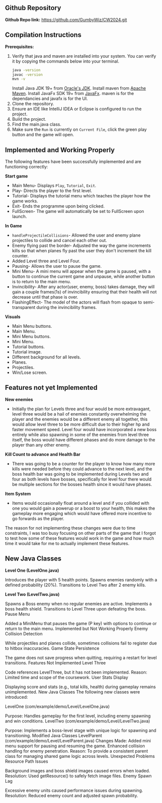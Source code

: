 ## Github Repository

**Github Repo link:** https://github.com/GumbyWiz/CW2024.git

## Compilation Instructions

**Prerequisites:**

1. Verify that java and maven are installed into your system.
   You can verify it by copying the commands below into your terminal.
   ```bash
   java -version
   javac -version
   mvn -v
   ```
   Install Java JDK 19+ from [Oracle's JDK](https://www.oracle.com/java/technologies/javase/jdk17-archive-downloads.html).
   Install maven from [Apache Maven](https://maven.apache.org/download.cgi).
   Install JavaFx SDK 19+ from [JavaFx](https://openjfx.io/).
   maven is for the dependancies and javafx is for the UI.
2. Clone the repository.
3. Ensure an IDE like IntelliJ IDEA or Eclipse is configured to run the project.
4. Build the project.
5. Find the main.java class.
6. Make sure the `Run` is currently on `Current File`, click the green play button and the game will open.

## Implemented and Working Properly
The following features have been successfully implemented and are functioning correctly:

**Start game**
- Main Menu- Displays `Play`, `Tutorial`, `Exit`.
- Play- Directs the player to the first level.
- Tutorial- Displays the tutorial menu which teaches the player how the game works.
- Exit- Ends the programme upon being clicked.
- FullScreen- The game will automatically be set to FullScreen upon launch.

**In Game**
- `handleProjectileCollisions`- Allowed the user and enemy plane projectiles to collide and cancel each other out.
- Enemy flying past the border- Adjusted the way the game increments kills so that when planes fly past the user they don't increment the kill counter.
- Added Level three and Level Four.
- Pausing- Allows the user to pause the game.
- Mini Menu- A mini menu will appear when the game is paused, with a button to continue the current game and unpause, while another button is to return to the main menu.
- Invincibility- After any actor(user, enemy, boss) takes damage, they will gain a couple frames(1s) of invincibility ensuring that their health will not decrease until that phase is over.
- FlashingEffect- The model of the actors will flash from opaque to semi-transparent during the invincibility frames.

**Visuals**
- Main Menu buttons.
- Main Menu.
- Mini Menu buttons.
- Mini Menu.
- Tutorial buttons.
- Tutorial image.
- Different background for all levels.
- Planes.
- Projectiles.
- Win/Lose screen.

## Features not yet Implemented

**New enemies**
- Initially the plan for Levels three and four would be more extravagant, level three would be a hail of enemies constantly overwhelming the player and the enemies would be a different enemy all together, this would allow level three to be more difficult due to their higher hp and faster movement speed.
Level four would have incorporated a new boss entirely while also spawning in some of the enemies from level three itself, the boss would have different phases and do more damage to the player than any other enemy.

**Kill Count to advance and Health Bar**
- There was going to be a counter for the player to know how many more kills were needed before they could advance to the next level, and the boss health bar was going to be implemented during Levels two and four as both levels have bosses, specifically for level four there would be multiple sections for the bosses health since it would have phases.

**Item System**
- Items would occasionally float around a level and if you collided with one you would gain a powerup or a boost to your health, this makes the gameplay more engaging which would have offered more incentive to go forwards as the player.

The reason for not implementing these changes were due to time constraints, I was too busy focusing on other parts of the game that I forgot to test how some of these features would work in the game and how much time it would take for me to actually implement these features.

## New Java Classes


**Level One (LevelOne.java)**

Introduces the player with 5 health points.
Spawns enemies randomly with a defined probability (20%).
Transitions to Level Two after 2 enemy kills.

**Level Two (LevelTwo.java)**

Spawns a Boss enemy when no regular enemies are active.
Implements a boss health shield.
Transitions to Level Three upon defeating the boss.
Pause Menu

Added a MiniMenu that pauses the game (P key) with options to continue or return to the main menu.
Implemented but Not Working Properly
Enemy Collision Detection

While projectiles and planes collide, sometimes collisions fail to register due to hitbox inaccuracies.
Game State Persistence

The game does not save progress when quitting, requiring a restart for level transitions.
Features Not Implemented
Level Three

Code references LevelThree, but it has not been implemented.
Reason: Limited time and scope of the coursework.
User Stats Display

Displaying score and stats (e.g., total kills, health) during gameplay remains unimplemented.
New Java Classes
The following new classes were introduced:

LevelOne (com/example/demo/Level/LevelOne.java)

Purpose: Handles gameplay for the first level, including enemy spawning and win conditions.
LevelTwo (com/example/demo/Level/LevelTwo.java)

Purpose: Implements a boss-level stage with unique logic for spawning and transitioning.
Modified Java Classes
LevelParent (com/example/demo/Level/LevelParent.java)
Changes Made:
Added mini menu support for pausing and resuming the game.
Enhanced collision handling for enemy penetration.
Reason: To provide a consistent parent class for managing shared game logic across levels.
Unexpected Problems
Resource Path Issues

Background images and boss shield images caused errors when loaded.
Resolution: Used getResource() to safely fetch image files.
Enemy Spawn Lag

Excessive enemy units caused performance issues during spawning.
Resolution: Reduced enemy count and adjusted spawn probability.

